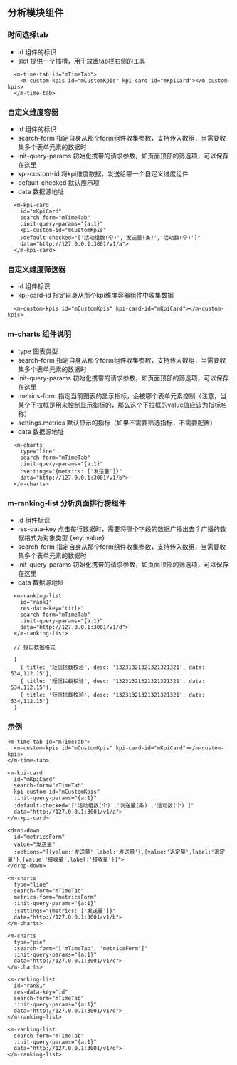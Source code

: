 ## 分析模块组件

### 时间选择tab

- id 组件的标识
- slot 提供一个插槽，用于放置tab栏右侧的工具

```
  <m-time-tab id="mTimeTab">
    <m-custom-kpis id="mCustomKpis" kpi-card-id="mKpiCard"></m-custom-kpis>
  </m-time-tab>
```

### 自定义维度容器

- id 组件的标识
- search-form 指定自身从那个form组件收集参数，支持传入数组，当需要收集多个表单元素的数据时
- init-query-params 初始化携带的请求参数，如页面顶部的筛选项，可以保存在这里
- kpi-custom-id 将kpi维度数据，发送给哪一个自定义维度组件
- default-checked 默认展示项
- data 数据源地址

```
  <m-kpi-card
    id="mKpiCard"
    search-form="mTimeTab"
    :init-query-params="{a:1}"
    kpi-custom-id="mCustomKpis"
    :default-checked="['活动组数(个)','发送量(条)','活动数(个)']"
    data="http://127.0.0.1:3001/v1/a">
  </m-kpi-card>
```

### 自定义维度筛选器

- id 组件标识
- kpi-card-id 指定自身从那个kpi维度容器组件中收集数据

```
  <m-custom-kpis id="mCustomKpis" kpi-card-id="mKpiCard"></m-custom-kpis>
```

### m-charts 组件说明

- type 图表类型
- search-form 指定自身从那个form组件收集参数，支持传入数组，当需要收集多个表单元素的数据时
- init-query-params 初始化携带的请求参数，如页面顶部的筛选项，可以保存在这里
- metrics-form 指定当前图表的显示指标，会被哪个表单元素控制（注意，当某个下拉框是用来控制显示指标的，那么这个下拉框的value值应该为指标名称）
- settings.metrics 默认显示的指标（如果不需要筛选指标，不需要配置）
- data 数据源地址

```
  <m-charts
    type="line"
    search-form="mTimeTab"
    :init-query-params="{a:1}"
    :settings="{metrics: ['发送量']}"
    data="http://127.0.0.1:3001/v1/b">
  </m-charts>
```

### m-ranking-list 分析页面排行榜组件

- id 组件标识
- res-data-key 点击每行数据时，需要将哪个字段的数据广播出去？广播的数据格式为对象类型 {key: value}
- search-form 指定自身从那个form组件收集参数，支持传入数组，当需要收集多个表单元素的数据时
- init-query-params 初始化携带的请求参数，如页面顶部的筛选项，可以保存在这里
- data 数据源地址 

```
  <m-ranking-list
    id="rank1"
    res-data-key="title"
    search-form="mTimeTab"
    :init-query-params="{a:1}"
    data="http://127.0.0.1:3001/v1/d">
  </m-ranking-list>

  // 接口数据格式

  [
    { title: '短信拦截校验', desc: '13231321321321321321', data: '534,112.15'},
    { title: '短信拦截校验', desc: '13231321321321321321', data: '534,112.15'},
    { title: '短信拦截校验', desc: '13231321321321321321', data: '534,112.15'}
  ]
```


### 示例

```
<m-time-tab id="mTimeTab">
  <m-custom-kpis id="mCustomKpis" kpi-card-id="mKpiCard"></m-custom-kpis>
</m-time-tab>

<m-kpi-card
  id="mKpiCard"
  search-form="mTimeTab"
  kpi-custom-id="mCustomKpis"
  :init-query-params="{a:1}"
  :default-checked="['活动组数(个)','发送量(条)','活动数(个)']"
  data="http://127.0.0.1:3001/v1/a">
</m-kpi-card>

<drop-down
  id="metricsForm"
  value="发送量"
  :options="[{value:'发送量',label:'发送量'},{value:'退定量',label:'退定量'},{value:'接收量',label:'接收量'}]">
</drop-down>

<m-charts
  type="line"
  search-form="mTimeTab"
  metrics-form="metricsForm"
  :init-query-params="{a:1}"
  :settings="{metrics: ['发送量']}"
  data="http://127.0.0.1:3001/v1/b">
</m-charts>

<m-charts
  type="pie"
  :search-form="['mTimeTab', 'metricsForm']"
  :init-query-params="{a:1}"
  data="http://127.0.0.1:3001/v1/c">
</m-charts>

<m-ranking-list
  id="rank1"
  res-data-key="id"
  search-form="mTimeTab"
  :init-query-params="{a:1}"
  data="http://127.0.0.1:3001/v1/d">
</m-ranking-list>

<m-ranking-list
  search-form="mTimeTab"
  :init-query-params="{a:1}"
  data="http://127.0.0.1:3001/v1/d">
</m-ranking-list>
```